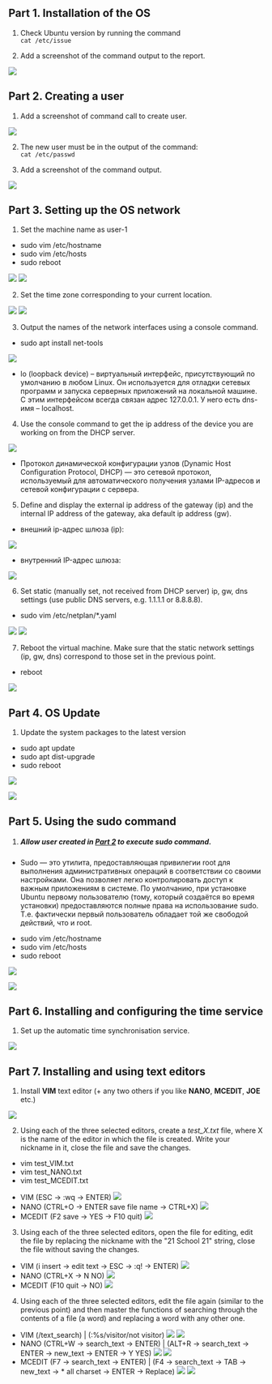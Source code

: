 ## Part 1. Installation of the OS
1. Check Ubuntu version by running the command \
  `cat /etc/issue`

2. Add a screenshot of the command output to the report.

![](./image/Part1/P_1.png)

## Part 2. Creating a user
1. Add a screenshot of command call to create user.

![](./image/Part2/P_2_1.png)

2. The new user must be in the output of the command: \
  `cat /etc/passwd`
  
3. Add a screenshot of the command output.

![](./image/Part2/P_2_2.png)

## Part 3. Setting up the OS network
1. Set the machine name as user-1
         
- sudo vim /etc/hostname
- sudo vim /etc/hosts
- sudo reboot        
   
![](./image/Part3/P_3_1_1.png)  ![](./image/Part3/P_3_1_2.png)  

2. Set the time zone corresponding to your current location.

![](./image/Part3/P_3_2_1.png) ![](./image/Part3/P_3_2_2.png)

3. Output the names of the network interfaces using a console command.

- sudo apt install net-tools

![](./image/Part3/P_3_3.png)

- lo (loopback device) – виртуальный интерфейс, присутствующий по умолчанию в любом Linux. Он используется для отладки сетевых программ и запуска серверных приложений на локальной машине. С этим интерфейсом всегда связан адрес 127.0.0.1. У него есть dns-имя – localhost.

4. Use the console command to get the ip address of the device you are working on from the DHCP server.

![](./image/Part3/P_3_4.png)

- Протокол динамической конфигурации узлов (Dynamic Host Configuration Protocol, DHCP) — это сетевой протокол, используемый для автоматического получения узлами IP-адресов и сетевой конфигурации с сервера.

5. Define and display the external ip address of the gateway (ip) and the internal IP address of the gateway, aka default ip address (gw).

* внешний ip-адрес шлюза (ip):    

![](./image/Part3/P_3_5_1.png)

* внутренний IP-адрес шлюза:    

![](./image/Part3/P_3_5_2.png)

6. Set static (manually set, not received from DHCP server) ip, gw, dns settings (use public DNS servers, e.g. 1.1.1.1 or 8.8.8.8).

- sudo vim /etc/netplan/*.yaml

![](./image/Part3/P_3_6_1.png) ![](./image/Part3/P_3_6_2.png)  

7. Reboot the virtual machine. Make sure that the static network settings (ip, gw, dns) correspond to those set in the previous point.

- reboot

![](./image/Part3/P_3_7_1.png)

## Part 4. OS Update
1. Update the system packages to the latest version

- sudo apt update
- sudo apt dist-upgrade
- sudo reboot

![](./image/Part4/P_4_1_1.png)

![](./image/Part4/P_4_1_2.png)

## Part 5. Using the **sudo** command

1. ##### Allow user created in [Part 2](#part-2-creating-a-user) to execute sudo command.

* Sudo — это утилита, предоставляющая привилегии root для выполнения административных операций в соответствии со своими настройками. Она позволяет легко контролировать доступ к важным приложениям в системе. По умолчанию, при установке Ubuntu первому пользователю (тому, который создаётся во время установки) предоставляются полные права на использование sudo. Т.е. фактически первый пользователь обладает той же свободой действий, что и root.

- sudo vim /etc/hostname
- sudo vim /etc/hosts
- sudo reboot 

![](./image/Part5/P_5_1_1.png)

![](./image/Part5/P_5_1_2.png)

## Part 6. Installing and configuring the time service

1. Set up the automatic time synchronisation service.

![](./image/Part6/P_6_1.png)

## Part 7. Installing and using text editors

1. Install **VIM** text editor (+ any two others if you like **NANO**, **MCEDIT**, **JOE** etc.)

![](./image/Part7/P_7_1.png)

2. Using each of the three selected editors, create a *test_X.txt* file, where X is the name of the editor in which the file is created. Write your nickname in it, close the file and save the changes.

* vim test_VIM.txt
* vim test_NANO.txt
* vim test_MCEDIT.txt

- VIM (ESC -> :wq -> ENTER)
![](./image/Part7/P_7_2_VIM.png)
- NANO (CTRL+O -> ENTER save file name -> CTRL+X)
![](./image/Part7/P_7_2_NANO.png)
- MCEDIT (F2 save -> YES -> F10 quit)
![](./image/Part7/P_7_2_MCEDIT.png)

3. Using each of the three selected editors, open the file for editing, edit the file by replacing the nickname with the "21 School 21" string, close the file without saving the changes.

- VIM (i insert -> edit text -> ESC -> :q! -> ENTER)
![](./image/Part7/P_7_3_VIM.png)
- NANO (CTRL+X -> N NO)
![](./image/Part7/P_7_3_NANO.png)
- MCEDIT (F10 quit -> NO)
![](./image/Part7/P_7_3_MCEDIT.png)

4. Using each of the three selected editors, edit the file again (similar to the previous point) and then master the functions of searching through the contents of a file (a word) and replacing a word with any other one.

- VIM (/text_search) | (:%s/visitor/not visitor)
![](./image/Part7/P_7_4_1_VIM.png)
![](./image/Part7/P_7_4_2_VIM.png)
- NANO (CTRL+W -> search_text -> ENTER) | (ALT+R -> search_text -> ENTER -> new_text -> ENTER -> Y YES)
![](./image/Part7/P_7_4_1_NANO.png)
![](./image/Part7/P_7_4_2_NANO.png)
- MCEDIT (F7 -> search_text -> ENTER) | (F4 -> search_text -> TAB -> new_text -> * all charset -> ENTER -> Replace)
![](./image/Part7/P_7_4_1_MCEDIT.png)
![](./image/Part7/P_7_4_2_MCEDIT.png)